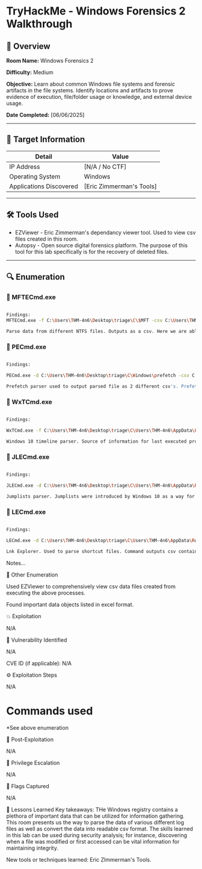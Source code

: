 # TryHackMe - Windows Forensics 2 Walkthrough

## 📘 Overview

**Room Name:** Windows Forensics 2

**Difficulty:** Medium  

**Objective:** Learn about common Windows file systems and forensic artifacts in the file systems. Identify locations and artifacts 
to prove evidence of execution, file/folder usage or knowledge, and external device usage.  

**Date Completed:** [06/06/2025]

---

## 🎯 Target Information
| Detail        | Value              |
|---------------|--------------------|
| IP Address     | [N/A / No CTF]        |
| Operating System | Windows  |
| Applications Discovered | [Eric Zimmerman's Tools] |

---

## 🛠️ Tools Used
- EZViewer - Eric Zimmerman's dependancy viewer tool. Used to view csv files created in this room.
- Autopsy - Open source digital forensics platform. The purpose of this tool for this lab specifically is for the recovery of deleted files.

---

## 🔍 Enumeration

### 🔎 MFTECmd.exe
```bash

Findings:
MFTECmd.exe -f C:\Users\THM-4n6\Desktop\triage\C\$MFT -csv C:\Users\THM-4n6\Desktop

Parse data from different NTFS files. Outputs as a csv. Here we are able to view data points such as filename, created date, modified dates, access dates, and much more, all displayed in excel format. 
```

### 🔎 PECmd.exe
```bash

Findings:

PECmd.exe -d C:\Users\THM-4n6\Desktop\triage\C\Windows\prefetch -csv C:\Users\THM-4n6\Desktop

Prefetch parser used to output parsed file as 2 different csv's. Prefetch files contain information used to load a program quickly if used frequently. Inside the csv, we are able to locate data such as last time of execution and times executed for different files in our system.
```

### 🔎 WxTCmd.exe
```bash

Findings:

WxTCmd.exe -f C:\Users\THM-4n6\Desktop\triage\C\Users\THM-4n6\AppData\Local\ConnectedDevicesPlatform\L.THM-4n6\ActivitiesCache.db — csv C:\Users\THM-4n6\Desktop

Windows 10 timeline parser. Source of information for last executed processes.
```

### 🔎 JLECmd.exe

```bash

Findings:

JLECmd.exe -d C:\Users\THM-4n6\Desktop\triage\C\Users\THM-4n6\AppData\Roaming\Microsoft\Windows\Recent\AutomaticDestinations — csv C:\Users\THM-4n6\Desktop

Jumplists parser. Jumplists were introduced by Windows 10 as a way for users to directly access recently used files from their taskbar. 

```

### 🔎 LECmd.exe
```bash

Findings:

LECmd.exe -d C:\Users\THM-4n6\Desktop\triage\C\Users\THM-4n6\AppData\Roaming\Microsoft\Windows\Recent\ — csv C:\Users\THM-4n6\Desktop

Lnk Explorer. Used to parse shortcut files. Command outputs csv containing data viewed in an excel spreadsheet format. Can view data such as last open time, creation time, modified time. 
```


Notes...

📂 Other Enumeration

Used EZViewer to comprehensively view csv data files created from executing the above processes.

Found important data objects listed in excel format. 

💥 Exploitation

N/A

🧰 Vulnerability Identified

N/A

CVE ID (if applicable): N/A

⚙️ Exploitation Steps

N/A

# Commands used
*See above enumeration

🚩 Post-Exploitation

N/A

🧍 Privilege Escalation

N/A


📜 Flags Captured

N/A


🧠 Lessons Learned
Key takeaways: THe Windows registry contains a plethora of important data that can be utilized for information gathering. 
This room presents us the way to parse the data of various different log files as well as convert the data into readable csv format.
The skills learned in this lab can be used during security analysis; for instance, discovering when a file was modified or first accessed
can be vital information for maintaining integrity. 

New tools or techniques learned: Eric ZImmerman's Tools. 




